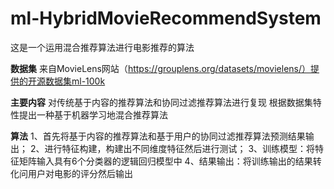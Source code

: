 # ml-HybridMovieRecommendSystem
这是一个运用混合推荐算法进行电影推荐的算法

**数据集**
来自MovieLens网站（https://grouplens.org/datasets/movielens/）提供的开源数据集ml-100k

**主要内容**
对传统基于内容的推荐算法和协同过滤推荐算法进行复现
根据数据集特性提出一种基于机器学习地混合推荐算法

**算法**
1、首先将基于内容的推荐算法和基于用户的协同过滤推荐算法预测结果输出；
2、进行特征构建，构建出不同维度特征然后进行测试；
3、训练模型：将特征矩阵输入具有6个分类器的逻辑回归模型中
4、结果输出：将训练输出的结果转化问用户对电影的评分然后输出

